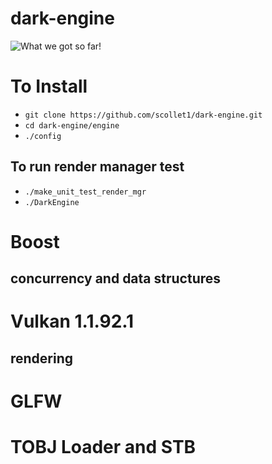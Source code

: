 # dark-engine

![What we got so far!](https://i.imgur.com/hFDuzqr.png)

# To Install
 - `git clone https://github.com/scollet1/dark-engine.git`
 - `cd dark-engine/engine`
 - `./config`

## To run render manager test
 - `./make_unit_test_render_mgr`
 - `./DarkEngine`
 

# Boost
## concurrency and data structures

# Vulkan 1.1.92.1
## rendering

# GLFW

# TOBJ Loader and STB


